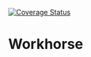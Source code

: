 [![Coverage Status](https://coveralls.io/repos/github/Yaty/workestrator/badge.svg?branch=master)](https://coveralls.io/github/Yaty/workestrator?branch=master)

# Workhorse